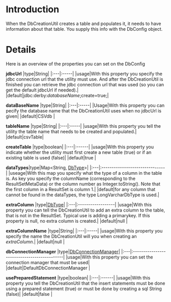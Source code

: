 # Introduction #

When the DbCreationUtil creates a table and populates it, it needs to have information about that table. You supply this info with the DbConfig object.


# Details #

Here is an overview of the properties you can set on the DbConfig

**jdbcUrl**
|type|String|
|:---|:-----|
|usage|With this property you specify the jdbc connection url that the utility must use. And after the DbCreationUtil is finished you can retrieve the jdbc connection url that was used (so you can get the default jdbcUrl if needed).|
|default|jdbc:derby:_databaseName_;create=true;|

**dataBaseName**
|type|String|
|:---|:-----|
|Usage|With this property you can pecify the database name that the DbCreationUtil uses when no jdbcUrl is given|
|default|CSVdb |

**tableName**
|type|String|
|:---|:-----|
|usage|With this property you tell the utility the table name that needs to be created and populated.|
|default|csvTable|

**createTable**
|type|boolean|
|:---|:------|
|usage|With this property you indicate whether the utility must first create a new table (true) or if an existing table is used (false)|
|default|true   |

**dataTypes**|type|Map<String, [DbType](DbType.md)>|
|:---|:-------------------------------|
|useage|With this map you specify what the type of a column in the table is. As key you specify the columnName (corresponding to the ResultSetMetaData) or the column number as Integer.toString(). Note that the first column in a ResultSet is column 1.|
|default|for any column that cannot be found in the dataTypes, the type LongVarcharDbType is used.|

**extraColumn**
|type|[DbType](DbType.md)|
|:---|:------------------|
|usage|With this property you can tell the DbCreationUtil to add an extra column to the table, that is not in the ResultSet. Typical use is adding a primarykey. If this property is null, no extra column is created.|
|default|null               |

**extraColumnName**
|type|String|
|:---|:-----|
|usage|With this property you specify the name the DbCreationUtil will you when creating an _extraColumn_.|
|default|null  |

**dbConnectionManager**
|type|[DbConnectionManager](DbConnectionManager.md)|
|:---|:--------------------------------------------|
|usage|With this property you can set the connection manager that must be used|
|default|DefaultDbConnectionManager                   |

**usePreparedStatement**
|type|boolean|
|:---|:------|
|usage|With this property you tell the DbCreationUtil that the insert statements must be done using a prepared statement (true) or must be done by creating a sql String (false)|
|default|false  |